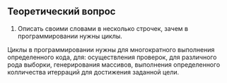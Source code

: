## Теоретический вопрос

1. Описать своими словами в несколько строчек, зачем в программировании нужны циклы.

Циклы в программировании нужны для многократного выполнения определенного кода, для: осуществления проверок, для различного рода выборки, генерирования массивов, выполнения определенного колличества итерраций для достижения заданной цели.
